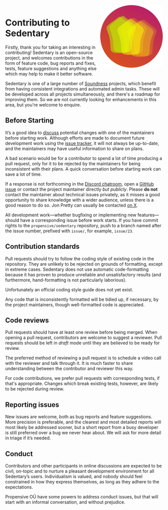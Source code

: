 <img src="/doc/images/200x200.png" align="right">

# Contributing to Sedentary

Firstly, thank you for taking an interesting in contributing! Sedentary is an
open-source project, and welcomes contributions in the form of feature code,
bug reports and fixes, tests, feature suggestions and anything else which may
help to make it better software.

Sedentary is one of a large number of
[Soundness](https://github.com/propensive/soundness/) projects, which benefit
from having consistent integrations and automated admin tasks. These will be
developed across all projects simultaneously, and there's a roadmap for
improving them. So we are not currently looking for enhancements in this area,
but you're welcome to enquire.

## Before Starting

It&rsquo;s a good idea to [discuss](https://discord.gg/MBUrkTgMnA) potential
changes with one of the maintainers before starting work. Although efforts are
made to document future development work using the [issue tracker](/issues), it
will not always be up-to-date, and the maintainers may have useful information
to share on plans.

A bad scenario would be for a contributor to spend a lot of time producing a
pull request, only for it to be rejected by the maintainers for being
inconsistent with their plans. A quick conversation before starting work can
save a lot of time.

If a response is not forthcoming in the [Discord
chatroom](https://discord.gg/MBUrkTgMnA), open a [GitHub
issue](https://github.com/propensive/sedentary/issues) or contact the project
maintainer directly _but publicly_. Please __do not__ contact the maintainer
about technical issues privately, as it misses a good opportunity to share
knowledge with a wider audience, unless there is a good reason to do so. Jon
Pretty can usually be contacted [on X](https://x.com/propensive).

All development work&mdash;whether bugfixing or implementing new
features&mdash;should have a corresponding issue before work starts. If you
have commit rights to the `propensive/sedentary` repository, push to a branch named
after the issue number, prefixed with `issue/`, for example, `issue/23`.

## Contribution standards

Pull requests should try to follow the coding style of existing code in the
repository. They are unlikely to be rejected on grounds of formatting, except
in extreme cases. Sedentary does not use automatic code-formatting because it
has proven to produce unreliable and unsatisfactory results (and furthermore,
hand-formatting is not particularly laborious).

Unfortunately an official coding style guide does not yet exist.

Any code that is inconsistently formatted will be tidied up, if necessary, by
the project maintainers, though well-formatted code is appreciated.

## Code reviews

Pull requests should have at least one review before being merged. When opening
a pull request, contributors are welcome to suggest a reviewer. Pull requests
should be left in _draft_ mode until they are believed to be ready for review.

The preferred method of reviewing a pull request is to schedule a video call
with the reviewer and talk through it. It is much faster to share understanding
between the contributor and reviewer this way.

For code contributions, we prefer pull requests with corresponding tests, if
that's appropriate. Changes which break existing tests, however, are likely to
be rejected during review.

## Reporting issues

New issues are welcome, both as bug reports and feature suggestions. More
precision is preferable, and the clearest and most detailed reports will most
likely be addressed sooner, but a short report from a busy developer is still
preferred over a bug we never hear about. We will ask for more detail in triage
if it&rsquo;s needed.

## Conduct

Contributors and other participants in online discussions are expected to be
civil, on-topic and to nurture a pleasant development environment for all
Sedentary&rsquo;s users. Individualism is valued, and nobody should feel
constrained in how they express themselves, as long as they adhere to the
expectations.

Propensive O&Uuml; have some powers to address conduct issues, but that will
start with an informal conversation, and without prejudice.

